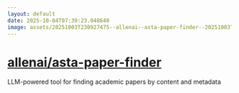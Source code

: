 ```yaml
---
layout: default
date: 2025-10-04T07:39:23.048640
image: assets/20251003T230927475--allenai--asta-paper-finder--20251003T231259509--cropped.png
---
```


# [allenai/asta-paper-finder](https://github.com/allenai/asta-paper-finder)

LLM-powered tool for finding academic papers by content and metadata
